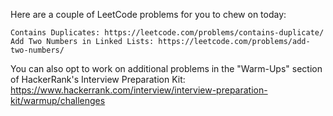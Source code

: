 Here are a couple of LeetCode problems for you to chew on today:

    Contains Duplicates: https://leetcode.com/problems/contains-duplicate/
    Add Two Numbers in Linked Lists: https://leetcode.com/problems/add-two-numbers/
    
You can also opt to work on additional problems in the "Warm-Ups" section of HackerRank's Interview Preparation Kit: https://www.hackerrank.com/interview/interview-preparation-kit/warmup/challenges